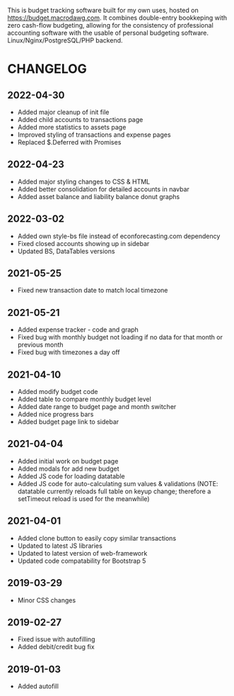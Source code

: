 This is budget tracking software built for my own uses, hosted on https://budget.macrodawg.com. It combines double-entry bookkeping with zero cash-flow budgeting, allowing for the consistency of professional accounting software with the usable of personal budgeting software. Linux/Nginx/PostgreSQL/PHP backend.


# CHANGELOG

## 2022-04-30
- Added major cleanup of init file
- Added child accounts to transactions page
- Added more statistics to assets page
- Improved styling of transactions and expense pages
- Replaced $.Deferred with Promises

## 2022-04-23
- Added major styling changes to CSS & HTML
- Added better consolidation for detailed accounts in navbar
- Added asset balance and liability balance donut graphs

## 2022-03-02
- Added own style-bs file instead of econforecasting.com dependency
- Fixed closed accounts showing up in sidebar
- Updated BS, DataTables versions

## 2021-05-25
- Fixed new transaction date to match local timezone

## 2021-05-21
- Added expense tracker - code and graph
- Fixed bug with monthly budget not loading if no data for that month or previous month
- Fixed bug with timezones a day off

## 2021-04-10
- Added modify budget code
- Added table to compare monthly budget level
- Added date range to budget page and month switcher
- Added nice progress bars
- Added budget page link to sidebar

## 2021-04-04
- Added initial work on budget page
- Added modals for add new budget
- Added JS code for loading datatable
- Added JS code for auto-calculating sum values & validations (NOTE: datatable currently reloads full table on keyup change; therefore a setTimeout reload is used for the meanwhile)

## 2021-04-01
- Added clone button to easily copy similar transactions
- Updated to latest JS libraries
- Updated to latest version of web-framework
- Updated code compatability for Bootstrap 5

## 2019-03-29
- Minor CSS changes

## 2019-02-27
- Fixed issue with autofilling
- Added debit/credit bug fix

## 2019-01-03
- Added autofill

